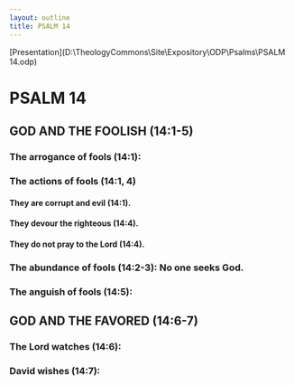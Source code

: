 ```yaml
---
layout: outline
title: PSALM 14
---
```

[Presentation](D:\TheologyCommons\Site\Expository\ODP\Psalms\PSALM 14.odp)
# PSALM 14 
## GOD AND THE FOOLISH (14:1-5) 
###  The arrogance of fools (14:1): 
###  The actions of fools (14:1, 4) 
####  They are corrupt and evil (14:1). 
####  They devour the righteous (14:4). 
####  They do not pray to the Lord (14:4). 
###  The abundance of fools (14:2-3): No one seeks God. 
###  The anguish of fools (14:5): 
## GOD AND THE FAVORED (14:6-7) 
###  The Lord watches (14:6): 
###  David wishes (14:7): 
